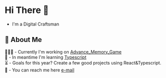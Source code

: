 # Hi There 👋

- I'm a Digital Craftsman

## 👀 About Me

 👨🏻‍💻 - Currently I'm working on [Advance_Memory_Game](https://github.com/F4eNn/Advance-Memory-game)  
 🔬 - In meantime I'm learning [Typescript](https://www.typescriptlang.org/)  
 ⏳ - Goals for this year? Create a few good projects using React&Typescript.  
 📧 - You can reach me here [e-mail](mailto:mateusz4k@outlook.com)

